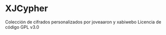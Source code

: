 # XJCypher
Colección de cifrados personalizados por joveaaron y xabiwebo
Licencia de código GPL v3.0
